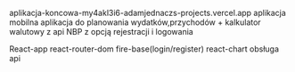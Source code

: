 aplikacja-koncowa-my4akl3i6-adamjednaczs-projects.vercel.app
aplikacja mobilna 
aplikacja do planowania wydatków,przychodów + kalkulator walutowy z api NBP z opcją rejestracji i logowania



React-app
react-router-dom
fire-base(login/register)
react-chart
obsługa api
